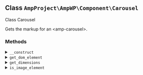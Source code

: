 ## Class `AmpProject\AmpWP\Component\Carousel`

Class Carousel

Gets the markup for an &lt;amp-carousel&gt;.

### Methods
<details>
<summary><code>__construct</code></summary>

```php
public __construct( Document $dom, ElementList $slides )
```

Instantiates the class.


</details>
<details>
<summary><code>get_dom_element</code></summary>

```php
public get_dom_element()
```

Gets the carousel element.


</details>
<details>
<summary><code>get_dimensions</code></summary>

```php
private get_dimensions()
```

Gets the carousel&#039;s width and height, based on its elements.

This will return the width and height of the slide (possibly image) with the widest aspect ratio, not necessarily that with the biggest absolute width.


</details>
<details>
<summary><code>is_image_element</code></summary>

```php
private is_image_element( DOMElement $element )
```

Determine whether an element is an image (either an &lt;amp-img&gt; or an &lt;img&gt;).


</details>
